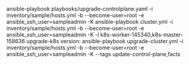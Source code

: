 ansible-playbook playbooks/upgrade-controlplane.yaml -i inventory/sample/hosts.yml -b --become-user=root -e ansible_ssh_user=sampleadmin -K
ansible-playbook cluster.yml -i inventory/sample/hosts.yml -b --become-user=root -e ansible_ssh_user=sampleadmin -K -l k8s-worker-145340,k8s-master-158636
upgrade-k8s version: ansible-playbook upgrade-cluster.yml -i inventory/sample/hosts.yml -b --become-user=root -e ansible_ssh_user=sampleadmin -K --tags update-control-plane,facts
